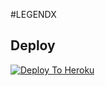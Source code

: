 #LEGENDX

## Deploy
[![Deploy To Heroku](https://www.herokucdn.com/deploy/button.svg)](https://dashboard.heroku.com/new?button-url=https%3A%2F%2Fgithub.com%2FLEGENDX%2FLEGENDX&template=https%3A%2F%2Fgithub.com%2FLEGENDX%2FLEGENDX)
